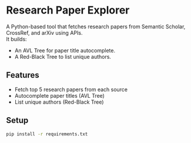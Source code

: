 # Research Paper Explorer

A Python-based tool that fetches research papers from Semantic Scholar, CrossRef, and arXiv using APIs.  
It builds:
- An AVL Tree for paper title autocomplete.
- A Red-Black Tree to list unique authors.

## Features
- Fetch top 5 research papers from each source
- Autocomplete paper titles (AVL Tree)
- List unique authors (Red-Black Tree)

## Setup
```bash
pip install -r requirements.txt

